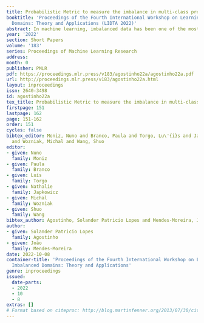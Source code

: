 ```yaml
---
title: Probabilistic Metric to measure the imbalance in multi-class problems
booktitle: 'Proceedings of the Fourth International Workshop on Learning with Imbalanced
  Domains: Theory and Applications (LIDTA 2022)'
abstract: In machine learning, imbalanced data has been one of the most relevant issue that the classifiers have to deal with. The most  common techniques applied in this scenario are all, somehow, based on oversampling or under sampling concepts, In the former, the number of instances of minority classes are, somehow, increased while in the latter, the number of instances in the majority classes are somehow reduced. By increasing Pre-processing, approaches as the ones described have been well succeeded in binary classification problems.However, as the larger the number of classes, less effective the pre-processing approaches are. Another related problem is that the metrics that evaluate the predictive performance of the classifiers can be not effective in the presence of imbalanced data. The metrics used to measure the predictive performance of classifiers, can be divided into three groups: threshold, ranking and Probabilistic metrics. This paper aimed to purpose a probabilistic metric with the main objective of, given the results of a classifier in a multi-class domain,  verify the relation between these result and the imbalance problem. The main purpose of this work, is to build a probabilistic metric based on non-parametric approaches, to measure the effect of imbalance feature of dataset in multi-class problems. As part of the work, a comparison with the existing metrics will be implemented and analyzed, both to understand the relation between them and to choose the best of them according to each scenario
year: '2022'
section: Short Papers
volume: '183'
series: Proceedings of Machine Learning Research
address:
month: 0
publisher: PMLR
pdf: https://proceedings.mlr.press/v183/agostinho22a/agostinho22a.pdf
url: http://proceedings.mlr.press/v183/agostinho22a.html
layout: inproceedings
issn: 2640-3498
id: agostinho22a
tex_title: Probabilistic Metric to measure the imbalance in multi-class problems
firstpage: 151
lastpage: 162
page: 151-162
order: 151
cycles: false
bibtex_editor: Moniz, Nuno and Branco, Paula and Torgo, Lu\'{i}s and Japkowicz, Nathalie
  and Wozniak, Michal and Wang, Shuo
editor:
- given: Nuno
  family: Moniz
- given: Paula
  family: Branco
- given: Luís
  family: Torgo
- given: Nathalie
  family: Japkowicz
- given: Michal
  family: Wozniak
- given: Shuo
  family: Wang
bibtex_author: Agostinho, Solander Patricio Lopes and Mendes-Moreira, Jo\~{a}o
author:
- given: Solander Patricio Lopes
  family: Agostinho
- given: João
  family: Mendes-Moreira
date: 2022-10-08
container-title: 'Proceedings of the Fourth International Workshop on Learning with
  Imbalanced Domains: Theory and Applications'
genre: inproceedings
issued:
  date-parts:
  - 2022
  - 10
  - 8
extras: []
# Format based on citeproc: http://blog.martinfenner.org/2013/07/30/citeproc-yaml-for-bibliographies/
---
```

